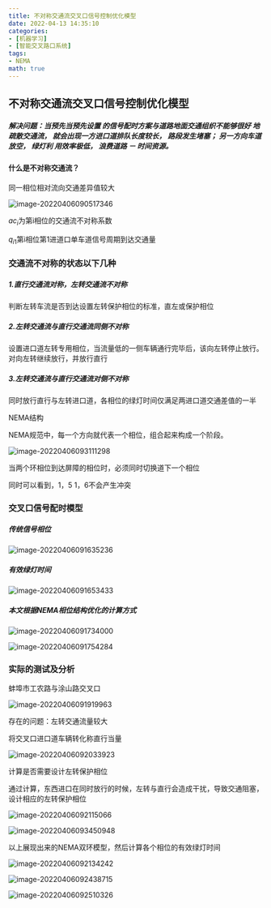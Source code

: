 ```yaml
---
title: 不对称交通流交叉口信号控制优化模型
date: 2022-04-13 14:35:10
categories: 
- [机器学习]
- [智能交叉路口系统]
tags:
- NEMA
math: true
---
```


## 不对称交通流交叉口信号控制优化模型

##### 解决问题：当预先当预先设置 的信号配时方案与道路地面交通组织不能够很好 地疏散交通流， 就会出现一方进口道排队长度较长， 路段发生堵塞； 另一方向车道放空， 绿灯利 用效率极低， 浪费道路 － 时间资源。



#### 什么是不对称交通流？

同一相位相对流向交通差异值较大

![image-20220406090517346](image-20220406090517346.png)

$ac_i$为第i相位的交通流不对称系数

$q_{i1}$第i相位第1进道口单车道信号周期到达交通量



### 交通流不对称的状态以下几种

##### 1.直行交通流对称，左转交通流不对称

判断左转车流是否到达设置左转保护相位的标准，直左或保护相位

##### 2.左转交通流与直行交通流同侧不对称

设置进口道左转专用相位，当流量低的一侧车辆通行完毕后，该向左转停止放行。对向左转继续放行，并放行直行

##### 3.左转交通流与直行交通流对侧不对称

同时放行直行与左转进口道，各相位的绿灯时间仅满足两进口道交通差值的一半



NEMA结构

NEMA规范中，每一个方向就代表一个相位，组合起来构成一个阶段。

![image-20220406093111298](image-20220406093111298.png)

当两个环相位到达屏障的相位时，必须同时切换道下一个相位

同时可以看到，1，5   1，6不会产生冲突



### 交叉口信号配时模型

##### 传统信号相位

![image-20220406091635236](image-20220406091635236.png)

##### 有效绿灯时间

![image-20220406091653433](image-20220406091653433.png)

##### 本文根据NEMA相位结构优化的计算方式

![image-20220406091734000](image-20220406091734000.png)

![image-20220406091754284](image-20220406091754284.png)



### 实际的测试及分析

蚌埠市工农路与涂山路交叉口

![image-20220406091919963](image-20220406091919963.png)

存在的问题：左转交通流量较大

将交叉口进口道车辆转化称直行当量

![image-20220406092033923](image-20220406092033923.png)

计算是否需要设计左转保护相位

通过计算，东西进口在同时放行的时候，左转与直行会造成干扰，导致交通阻塞，设计相应的左转保护相位

![image-20220406092115066](image-20220406092115066.png)



![image-20220406093450948](image-20220406093450948.png)

以上展现出来的NEMA双环模型，然后计算各个相位的有效绿灯时间

![image-20220406092134242](image-20220406092134242.png)

![image-20220406092438715](image-20220406092438715.png)

![image-20220406092510326](image-20220406092510326.png)

